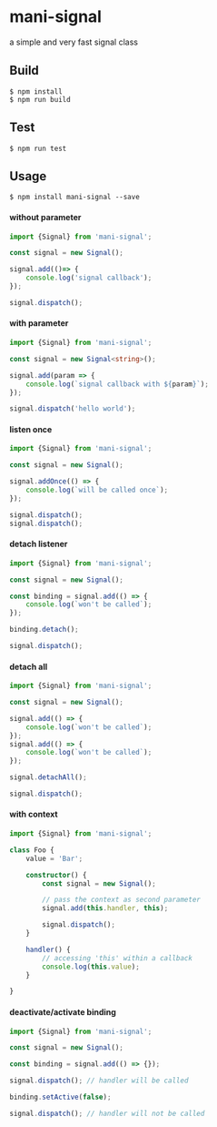 # mani-signal
a simple and very fast signal class

## Build

```
$ npm install
$ npm run build
```
## Test

```
$ npm run test
```
## Usage
```
$ npm install mani-signal --save
```

#### without parameter
```typescript
import {Signal} from 'mani-signal';

const signal = new Signal();

signal.add(()=> {
    console.log('signal callback');
});

signal.dispatch();
```
#### with parameter
```typescript
import {Signal} from 'mani-signal';

const signal = new Signal<string>();

signal.add(param => {
    console.log(`signal callback with ${param}`);
});

signal.dispatch('hello world');
```
#### listen once
```typescript
import {Signal} from 'mani-signal';

const signal = new Signal();

signal.addOnce(() => {
    console.log(`will be called once`);
});

signal.dispatch();
signal.dispatch();

```
#### detach listener

```typescript
import {Signal} from 'mani-signal';

const signal = new Signal();

const binding = signal.add(() => {
    console.log(`won't be called`);
});

binding.detach();

signal.dispatch();
```

#### detach all

```typescript
import {Signal} from 'mani-signal';

const signal = new Signal();

signal.add(() => {
    console.log(`won't be called`);
});
signal.add(() => {
    console.log(`won't be called`);
});

signal.detachAll();

signal.dispatch();
```


#### with context

```typescript
import {Signal} from 'mani-signal';

class Foo {
    value = 'Bar';

    constructor() {
        const signal = new Signal();

        // pass the context as second parameter
        signal.add(this.handler, this);

        signal.dispatch();
    }

    handler() {
        // accessing 'this' within a callback
        console.log(this.value);
    }

}
```
#### deactivate/activate binding

```typescript
import {Signal} from 'mani-signal';

const signal = new Signal();

const binding = signal.add(() => {});

signal.dispatch(); // handler will be called

binding.setActive(false);

signal.dispatch(); // handler will not be called
```
